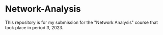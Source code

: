 # Network-Analysis
This repository is for my submission for the "Network Analysis" course that took place in period 3, 2023.
